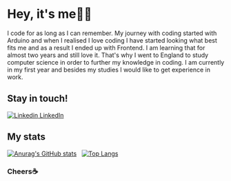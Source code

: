 # Hey, it's me🙍‍♂️

I code for as long as I can remember. My journey with coding started with Arduino and when I realised I love coding I have started looking what best fits me and as a result I ended up with Frontend. I am learning that for almost two years and still love it. That's why I went to England to study computer science in order to further my knowledge in coding. I am currently in my first year and besides my studies I would like to get experience in work.

## Stay in touch!
[![Linkedin](https://i.stack.imgur.com/gVE0j.png) LinkedIn](https://www.linkedin.com/in/mateusz-kocik-a27439193/)

## My stats

[![Anurag's GitHub stats](https://github-readme-stats.vercel.app/api?username=matkot11&theme=radical)](https://github.com/anuraghazra/github-readme-stats)
&nbsp;
[![Top Langs](https://github-readme-stats.vercel.app/api/top-langs/?username=matkot11&theme=radical)](https://github.com/anuraghazra/github-readme-stats)

### Cheers☕️
